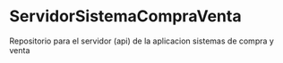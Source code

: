 # ServidorSistemaCompraVenta
Repositorio para el servidor (api) de la aplicacion sistemas de compra y venta
